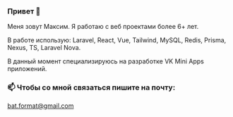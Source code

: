 ### Привет 👋

Меня зовут Максим. Я работаю с веб проектами более 6+ лет.

В работе использую: Laravel, React, Vue, Tailwind, MySQL, Redis, Prisma, Nexus, TS, Laravel Nova. 

В данный момент специализируюсь на разработке VK Mini Apps приложений.

### 📫 Чтобы со мной связаться пишите на почту:
bat.format@gmail.com
